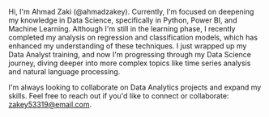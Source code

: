 Hi, I'm Ahmad Zaki (@ahmadzakey).
Currently, I'm focused on deepening my knowledge in Data Science, specifically in Python, Power BI, and Machine Learning. Although I'm still in the learning phase, I recently completed my analysis on regression and classification models, which has enhanced my understanding of these techniques. I just wrapped up my Data Analyst training, and now I'm progressing through my Data Science journey, diving deeper into more complex topics like time series analysis and natural language processing.

I'm always looking to collaborate on Data Analytics projects and expand my skills. Feel free to reach out if you'd like to connect or collaborate: zakey53319@email.com.
